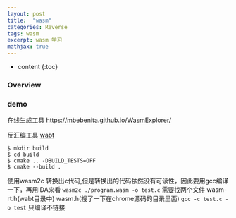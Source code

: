 ```yaml
---
layout: post
title:  "wasm"
categories: Reverse
tags: wasm
excerpt: wasm 学习
mathjax: true
---
```


* content
{:toc}

### Overview


### demo
在线生成工具
https://mbebenita.github.io/WasmExplorer/


反汇编工具 [wabt](https://github.com/WebAssembly/wabt)
```
$ mkdir build
$ cd build
$ cmake .. -DBUILD_TESTS=OFF
$ cmake --build .
```
使用wasm2c 转换出c代码,但是转换出的代码依然没有可读性，因此要用gcc编译一下，再用IDA来看
`wasm2c ./program.wasm -o test.c`
需要找两个文件 wasm-rt.h(wabt目录中) wasm.h(搜了一下在chrome源码的目录里面) 
`gcc -c test.c -o test` 只编译不链接 

